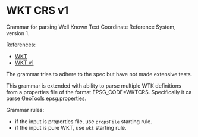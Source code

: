 # WKT CRS v1

Grammar for parsing Well Known Text Coordinate Reference System, version 1.

References:

- [WKT](https://en.wikipedia.org/wiki/Well-known_text_representation_of_coordinate_reference_systems)
- [WKT v1](https://github.com/geotools/geotools/blob/main/modules/library/opengis/src/main/java/org/opengis/referencing/doc-files/WKT.html)

The grammar tries to adhere to the spec but have not made extensive tests.

This grammar is extended with ability to parse multiple WTK definitions from a properties file of the format EPSG_CODE=WKTCRS.
Specifically it ca parse [GeoTools epsg.properties](https://raw.githubusercontent.com/geotools/geotools/main/modules/plugin/epsg-wkt/src/main/resources/org/geotools/referencing/epsg/wkt/epsg.properties).

Grammar rules:

- if the input is properties file, use `propsFile` starting rule.
- if the input is pure WKT, use `wkt` starting rule.

